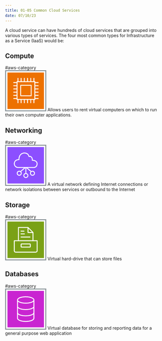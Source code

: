 ```yaml
---
title: 01-05 Common Cloud Services
date: 07/10/23
---
```


A cloud service can have hundreds of cloud services that are grouped into various types of services. The four most common types for Infrastructure as a Service (IaaS) would be:

## Compute

\#aws-category   
![35 ](../../images/icons/Compute_Icon.png) Allows users to rent virtual computers on which to run their own computer applications.

## Networking

\#aws-category   
![35](../../images/icons/Network_Icon.png) A virtual network defining Internet connections or network isolations between services or outbound to the Internet

## Storage

\#aws-category   
![35](../../images/icons/Storage_Icon.png) Virtual hard-drive that can store files 

## Databases

\#aws-category   
![35](../../images/icons/Database_Icon.png) Virtual database for storing and reporting data for a general purpose web application
